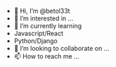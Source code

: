 - 👋 Hi, I’m @betol33t
- 👀 I’m interested in ...
- 🌱 I’m currently learning
- Javascript/React
- Python/Django
- 💞️ I’m looking to collaborate on ...
- 📫 How to reach me ...

<!---
betol33t/betol33t is a ✨ special ✨ repository because its `README.md` (this file) appears on your GitHub profile.
You can click the Preview link to take a look at your changes.
--->
